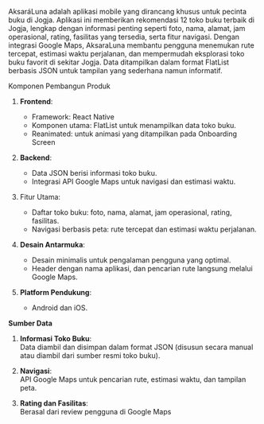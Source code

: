 AksaráLuna adalah aplikasi mobile yang dirancang khusus untuk pecinta buku di Jogja. Aplikasi ini memberikan rekomendasi 12 toko buku terbaik di Jogja, lengkap dengan informasi penting seperti foto, nama, alamat, jam operasional, rating, fasilitas yang tersedia, serta fitur navigasi. Dengan integrasi Google Maps, AksaraLuna membantu pengguna menemukan rute tercepat, estimasi waktu perjalanan, dan mempermudah eksplorasi toko buku favorit di sekitar Jogja. Data ditampilkan dalam format FlatList berbasis JSON untuk tampilan yang sederhana namun informatif.  

Komponen Pembangun Produk 
1. **Frontend**:  
   - Framework: React Native  
   - Komponen utama: FlatList untuk menampilkan data toko buku.
   - Reanimated: untuk animasi yang ditampilkan pada Onboarding Screen

2. **Backend**:  
   - Data JSON berisi informasi toko buku.  
   - Integrasi API Google Maps untuk navigasi dan estimasi waktu.  

3. Fitur Utama:  
   - Daftar toko buku: foto, nama, alamat, jam operasional, rating, fasilitas.  
   - Navigasi berbasis peta: rute tercepat dan estimasi waktu perjalanan.  

4. **Desain Antarmuka**:  
   - Desain minimalis untuk pengalaman pengguna yang optimal.  
   - Header dengan nama aplikasi, dan pencarian rute langsung melalui Google Maps.  

5. **Platform Pendukung**:  
   - Android dan iOS.  

**Sumber Data**  
1. **Informasi Toko Buku**:  
Data diambil dan disimpan dalam format JSON (disusun secara manual atau diambil dari sumber resmi toko buku).  

2. **Navigasi**:  
   API Google Maps untuk pencarian rute, estimasi waktu, dan tampilan peta.  

3. **Rating dan Fasilitas**:  
   Berasal dari review pengguna di Google Maps  

